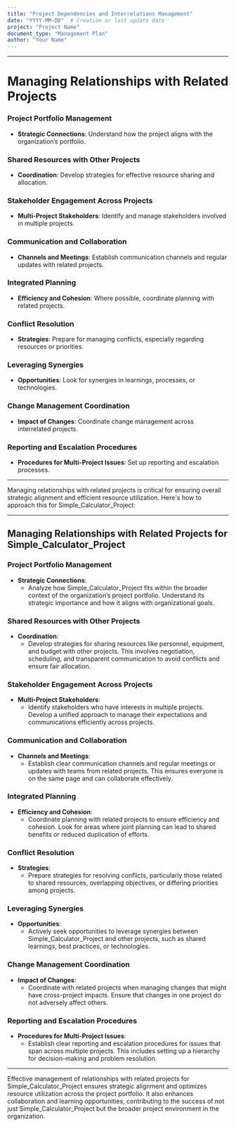 ```yaml
---
title: "Project Dependencies and Interrelations Management"
date: "YYYY-MM-DD"  # Creation or last update date
project: "Project Name"
document_type: "Management Plan"
author: "Your Name"
---
```

---
# Managing Relationships with Related Projects

### Project Portfolio Management

- **Strategic Connections**: Understand how the project aligns with the organization’s portfolio.

### Shared Resources with Other Projects

- **Coordination**: Develop strategies for effective resource sharing and allocation.

### Stakeholder Engagement Across Projects

- **Multi-Project Stakeholders**: Identify and manage stakeholders involved in multiple projects.

### Communication and Collaboration

- **Channels and Meetings**: Establish communication channels and regular updates with related projects.

### Integrated Planning

- **Efficiency and Cohesion**: Where possible, coordinate planning with related projects.

### Conflict Resolution

- **Strategies**: Prepare for managing conflicts, especially regarding resources or priorities.

### Leveraging Synergies

- **Opportunities**: Look for synergies in learnings, processes, or technologies.

### Change Management Coordination

- **Impact of Changes**: Coordinate change management across interrelated projects.

### Reporting and Escalation Procedures

- **Procedures for Multi-Project Issues**: Set up reporting and escalation processes.

---
Managing relationships with related projects is critical for ensuring overall strategic alignment and efficient resource utilization. Here's how to approach this for Simple_Calculator_Project:

---

## Managing Relationships with Related Projects for Simple_Calculator_Project

### Project Portfolio Management
- **Strategic Connections**: 
  - Analyze how Simple_Calculator_Project fits within the broader context of the organization’s project portfolio. Understand its strategic importance and how it aligns with organizational goals.

### Shared Resources with Other Projects
- **Coordination**: 
  - Develop strategies for sharing resources like personnel, equipment, and budget with other projects. This involves negotiation, scheduling, and transparent communication to avoid conflicts and ensure fair allocation.

### Stakeholder Engagement Across Projects
- **Multi-Project Stakeholders**: 
  - Identify stakeholders who have interests in multiple projects. Develop a unified approach to manage their expectations and communications efficiently across projects.

### Communication and Collaboration
- **Channels and Meetings**: 
  - Establish clear communication channels and regular meetings or updates with teams from related projects. This ensures everyone is on the same page and can collaborate effectively.

### Integrated Planning
- **Efficiency and Cohesion**: 
  - Coordinate planning with related projects to ensure efficiency and cohesion. Look for areas where joint planning can lead to shared benefits or reduced duplication of efforts.

### Conflict Resolution
- **Strategies**: 
  - Prepare strategies for resolving conflicts, particularly those related to shared resources, overlapping objectives, or differing priorities among projects.

### Leveraging Synergies
- **Opportunities**: 
  - Actively seek opportunities to leverage synergies between Simple_Calculator_Project and other projects, such as shared learnings, best practices, or technologies.

### Change Management Coordination
- **Impact of Changes**: 
  - Coordinate with related projects when managing changes that might have cross-project impacts. Ensure that changes in one project do not adversely affect others.

### Reporting and Escalation Procedures
- **Procedures for Multi-Project Issues**: 
  - Establish clear reporting and escalation procedures for issues that span across multiple projects. This includes setting up a hierarchy for decision-making and problem resolution.

---

Effective management of relationships with related projects for Simple_Calculator_Project ensures strategic alignment and optimizes resource utilization across the project portfolio. It also enhances collaboration and learning opportunities, contributing to the success of not just Simple_Calculator_Project but the broader project environment in the organization.